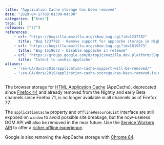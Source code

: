 ```yaml
---
title: "Application Cache storage has been removed"
date: "2020-04-17T08:01:00-04:00"
categories: ["html"]
tags: []
releases: ["77"]
references:
    - url: "https://bugzilla.mozilla.org/show_bug.cgi?id=1237782"
      title: "Bug 1237782 - Remove support for appcache storage in Nightly and early beta"
    - url: "https://bugzilla.mozilla.org/show_bug.cgi?id=1619673"
      title: "Bug 1619673 - Disable appcache in release"
    - url: "https://groups.google.com/d/topic/mozilla.dev.platform/5JqnS_PnKqU/discussion"
      title: "Intent to unship AppCache"
aliases:
    - "/en-CA/docs/2016/application-cache-support-will-be-removed/"
    - "/en-CA/docs/2019/application-cache-storage-has-been-removed-in-nightly-and-early-beta/"
---
```

The browser storage for [HTML Application Cache](https://developer.mozilla.org/docs/Web/HTML/Using_the_application_cache) (AppCache), deprecated since [Firefox 44](https://www.fxsitecompat.dev/en-CA/docs/2015/application-cache-api-has-been-deprecated/) and already removed from the Nightly and early Beta channels since Firefox 71, is no longer available in all channels as of Firefox 77.

The `applicationCache` property and `OfflineResourceList` interface are still exposed on `window` to avoid possible site breakage, but the now-useless DOM API will also be removed in the near future. Use the [Service Workers API](https://developer.mozilla.org/docs/Web/API/Service_Worker_API) to offer a [richer offline experience](https://serviceworke.rs/).

Google is also removing the AppCache storage with [Chrome 84](https://bugs.chromium.org/p/chromium/issues/detail?id=582750#c47).
